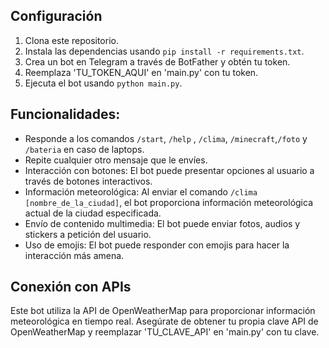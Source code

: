 ## Configuración

1. Clona este repositorio.
2. Instala las dependencias usando `pip install -r requirements.txt`.
3. Crea un bot en Telegram a través de BotFather y obtén tu token.
4. Reemplaza 'TU_TOKEN_AQUI' en 'main.py' con tu token.
5. Ejecuta el bot usando `python main.py`.

## Funcionalidades:

- Responde a los comandos `/start`, `/help` , `/clima`, `/minecraft`,`/foto` y `/bateria` en caso de laptops.
- Repite cualquier otro mensaje que le envíes.
- Interacción con botones: El bot puede presentar opciones al usuario a través de botones interactivos.
- Información meteorológica: Al enviar el comando `/clima [nombre_de_la_ciudad]`, el bot proporciona información meteorológica actual de la ciudad especificada.
- Envío de contenido multimedia: El bot puede enviar fotos, audios y stickers a petición del usuario.
- Uso de emojis: El bot puede responder con emojis para hacer la interacción más amena.

## Conexión con APIs

Este bot utiliza la API de OpenWeatherMap para proporcionar información meteorológica en tiempo real. Asegúrate de obtener tu propia clave API de OpenWeatherMap y reemplazar 'TU_CLAVE_API' en 'main.py' con tu clave.